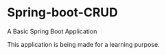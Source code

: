 # Spring-boot-CRUD
A Basic Spring Boot Application

This application is being made for a learning purpose.
